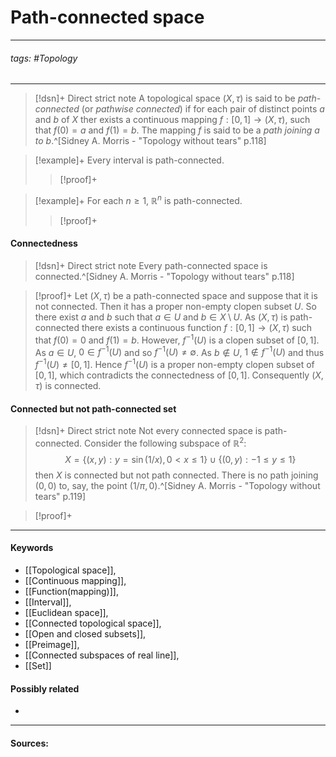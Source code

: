 # Path-connected space
***
###### tags: #Topology 
***
>[!dsn]+ Direct strict note
>A topological space $(X,\tau)$ is said to be *path-connected* (or *pathwise connected*) if for each pair of distinct points $a$ and $b$ of $X$ ther exists a continuous mapping $f:[0,1]\to(X,\tau)$, such that $f(0)=a$ and $f(1)=b$. The mapping $f$ is said to be a *path joining $a$ to $b$*.^[Sidney A. Morris - "Topology without tears" p.118]

>[!example]+
>Every interval is path-connected.
>>[!proof]+
>>

>[!example]+
>For each $n\ge1$, $\mathbb{R}^{n}$ is path-connected.
>>[!proof]+
>>

#### Connectedness
>[!dsn]+ Direct strict note
>Every path-connected space is connected.^[Sidney A. Morris - "Topology without tears" p.118]

>[!proof]+
>Let $(X,\tau)$ be a path-connected space and suppose that it is not connected.
>Then it has a proper non-empty clopen subset $U$. So there exist $a$ and $b$ such that $a\in U$ and $b\in X\setminus U$. As $(X,\tau)$ is path-connected there exists a continuous function $f:[0,1]\to(X,\tau)$ such that $f(0)=0$ and $f(1)=b$.
>However, $f^{-1}(U)$ is a clopen subset of $[0,1]$. As $a\in U$, $0\in f^{-1}(U)$ and so $f^{-1}(U)\ne\emptyset$. As $b\notin U$, $1\notin f^{-1}(U)$ and thus $f^{-1}(U)\ne[0,1]$. Hence $f^{-1}(U)$ is a proper non-empty clopen subset of $[0,1]$, which contradicts the connectedness of $[0,1]$.
>Consequently $(X,\tau)$ is connected.

#### Connected but not path-connected set
>[!dsn]+ Direct strict note
>Not every connected space is path-connected. Consider the following subspace of $\mathbb{R}^{2}$:
>$$X=\{(x,y):y=\sin(1/x),0<x\le1\}\cup\{(0,y):-1\le y\le1\}$$
>then $X$ is connected but not path connected. There is no path joining $(0,0)$ to, say, the point $(1/\pi,0)$.^[Sidney A. Morris - "Topology without tears" p.119]

>[!proof]+
>

***
#### Keywords
- [[Topological space]],
- [[Continuous mapping]],
- [[Function(mapping)]],
- [[Interval]],
- [[Euclidean space]],
- [[Connected topological space]],
- [[Open and closed subsets]],
- [[Preimage]],
- [[Connected subspaces of real line]],
- [[Set]]
#### Possibly related
- 
***
#### Sources:
